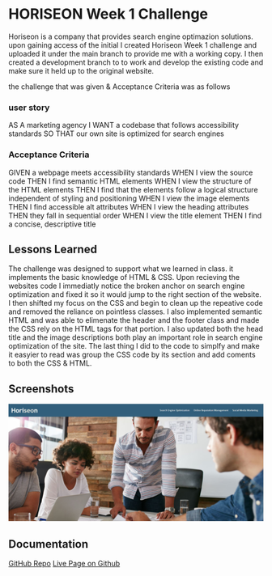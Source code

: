 # HORISEON Week 1 Challenge

Horiseon is a company that provides search engine optimazion solutions. upon gaining access of the initial I created Horiseon Week 1 challenge and uploaded it under the main branch to provide me with a working copy. I then created a development branch to to work and develop the existing code and make sure it held up to the original website.

the challenge that was given & Acceptance Criteria was as follows

### user story

AS A marketing agency
I WANT a codebase that follows accessibility standards
SO THAT our own site is optimized for search engines

### Acceptance Criteria

GIVEN a webpage meets accessibility standards
WHEN I view the source code
THEN I find semantic HTML elements
WHEN I view the structure of the HTML elements
THEN I find that the elements follow a logical structure independent of styling and positioning
WHEN I view the image elements
THEN I find accessible alt attributes
WHEN I view the heading attributes
THEN they fall in sequential order
WHEN I view the title element
THEN I find a concise, descriptive title

## Lessons Learned

The challenge was designed to support what we learned in class. it implements the basic knowledge of HTML & CSS. Upon recieving the websites code I immediatly notice the broken anchor on search engine optimization and fixed it so it would jump to the right section of the website. I then shifted my focus on the CSS and begin to clean up the repeative code and removed the reliance on pointless classes. I also implemented semantic HTML and was able to elimenate the header and the footer class and made the CSS rely on the HTML tags for that portion. I also updated both the head title and the image descriptions both play an important role in search engine optimization of the site. The last thing I did to the code to simplfy and make it easyier to read was group the CSS code by its section and add coments to both the CSS & HTML. 
  
## Screenshots

![App Screenshot](assets/images/Horiseon-website.JPG)

  
## Documentation

[GitHub Repo](https://github.com/allenharborth9835/Heriseon-week-1-challenge)
[Live Page on Github](https://allenharborth9835.github.io/Heriseon-week-1-challenge/)

  